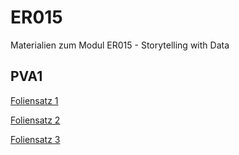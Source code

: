 # ER015
Materialien zum Modul ER015 - Storytelling with Data


## PVA1

[Foliensatz 1](https://FFHS-EconomicResearch.github.io/ER015/Rmd/PVA1/1_StoryTellingData.html#1)

[Foliensatz 2](https://FFHS-EconomicResearch.github.io/ER015/Rmd/PVA1/2_DatenprojekteR.html#1)

[Foliensatz 3](https://FFHS-EconomicResearch.github.io/ER015/Rmd/PVA1/3_DatavizR.html#1)
